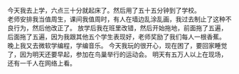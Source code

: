 今天我去上学，六点三十分就起床了。然后用了五十五分钟到了学校。</br>
老师安排我当值周生，课间我值周时，有人在墙边乱涂乱画，我过去制止了这种不良行为，然后他改正了。
放学后我在班里改错，然后开始拖地，前面拖了五遍，后面拖了五遍，因为我跟其他五个学生表现好，老师奖励了我们每人一根香蕉。
晚上我又去微软学编程，学编音乐。
今天我玩的很开心，现在困了，要回家睡觉了，因为明天还要早起，参加在鸟巢举行的运动会。
明天有五万人以上在现场，还有一千人在网络上看。

